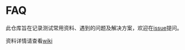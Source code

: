 # FAQ
此仓库旨在记录测试常用资料、遇到的问题及解决方案，欢迎在[issue](https://github.com/YanQinYuan/FAQ/issues)提问。

资料详情请查看[wiki](https://github.com/YanQinYuan/FAQ/wiki)
